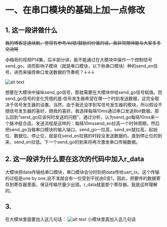 # 一、在串口模块的基础上加一点修改
## 1. 这一段讲做什么
~~我的博客是连续剧，觉得有参考/纠错/鼓励的价值的话，我非常期待能与大家多多交流呀~~

**小**梅哥的视频P14集，后半部分讲，能不能通过在大模块中操作一个控制信号send_go，进而影响子模块（就是串口模块，以下称串口模块）种的send_en信号，进而来操控串口发送数据的节奏呢？↓↓↓

![alt text](image.png)

想要在大模块中操纵send_go信号，那就需要在大模块中给send_go信号赋值。而send_go信号的变化凭借的是:信号发生器希望在哪一个时刻发送数据，这完全取决于信号发生器的设置。当然，由于我还没学到写信号发生器的模块，所以假设不随信号发生器的喜好，随我的喜好。我选择每隔10ms通过串口发送8bit数据。那么回到“send_go应该何时发送的问题”，通过分析，认为send_go每隔10ms来一个脉冲挺合适。发送流程是这样的：每隔10mssend_en拉高一个时钟周期，然后把send_go当做串口模块的输入端口，send_go一拉高，send_en就拉高，起始位、数据位、停止位，就是在send_en拉搞的时段没发送数据的。直到停止位的到来，send_en拉低。下一个send_go的到来将再次激发串口传输数据。
## 2. 这一段讲为什么要在这次的代码中加入r_data
大模块把data传输给串口模块，串口模块会分时刻把data传给uart_tx。这个传输的过程是one by one,说不准就会有一位受到干扰由0变1，因此，把要传的数据寄存到寄存器里面，保证传输尽量少出错。r_data就是那个寄存器。我是这样理解的。
## 3.
在大模块里面要加入这几句话：
![alt text](e07fc41ce42c175908c2dfd1ab92282a.jpg)
小模块里面加入这几句话